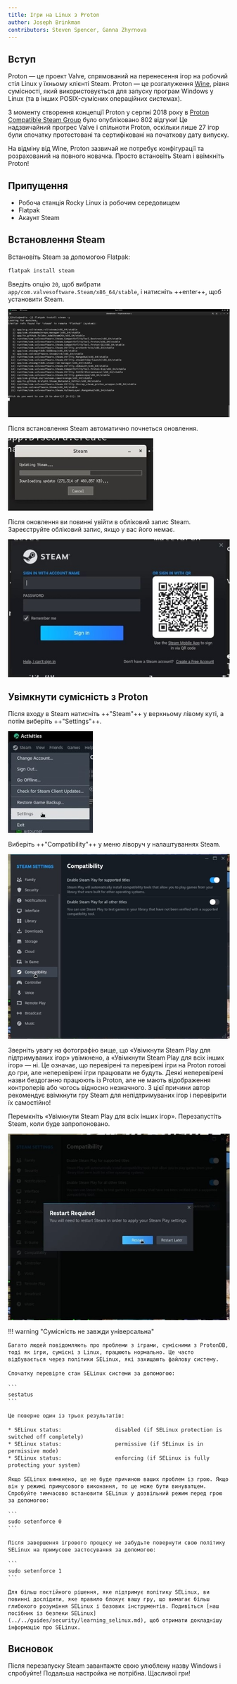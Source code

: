 ```yaml
---
title: Ігри на Linux з Proton
author: Joseph Brinkman
contributors: Steven Spencer, Ganna Zhyrnova
---
```


## Вступ

Proton — це проект Valve, спрямований на перенесення ігор на робочий стіл Linux у їхньому клієнті Steam. Proton — це розгалуження [Wine](https://www.winehq.org/), рівня сумісності, який використовується для запуску програм Windows у Linux (та в інших POSIX-сумісних операційних системах).

З моменту створення концепції Proton у серпні 2018 року в [Proton Compatible Steam Group](https://store.steampowered.com/curator/33483305-Proton-Compatible/about/) було опубліковано 802 відгуки! Це надзвичайний прогрес Valve і спільноти Proton, оскільки лише 27 ігор були спочатку протестовані та сертифіковані на початкову дату випуску.

На відміну від Wine, Proton зазвичай не потребує конфігурації та розрахований на повного новачка. Просто встановіть Steam і ввімкніть Proton!

## Припущення

- Робоча станція Rocky Linux із робочим середовищем
- Flatpak
- Акаунт Steam

## Встановлення Steam

Встановіть Steam за допомогою Flatpak:

```bash
flatpak install steam 
```

Введіть опцію `20`, щоб вибрати `app/com.valvesoftware.Steam/x86_64/stable`, і натисніть ++enter++, щоб установити Steam.

![Installing Steam option 20](images/Timeline_1_01_00_22_00.jpg)

Після встановлення Steam автоматично почнеться оновлення.

![Steam updates](images/Timeline_1_01_04_16_00.jpg)

Після оновлення ви повинні увійти в обліковий запис Steam. Зареєструйте обліковий запис, якщо у вас його немає.

![Steam](images/Timeline_1_01_06_09_04.jpg)

## Увімкнути сумісність з Proton

Після входу в Steam натисніть ++"Steam"++ у верхньому лівому куті, а потім виберіть ++"Settings"++.

![Steam settings](images/Timeline_1_01_10_18_38.jpg)

Виберіть ++"Compatibility"++ у меню ліворуч у налаштуваннях Steam.

![Compatibility settings](images/Timeline_1_01_10_58_27.jpg)

Зверніть увагу на фотографію вище, що «Увімкнути Steam Play для підтримуваних ігор» увімкнено, а «Увімкнути Steam Play для всіх інших ігор» — ні. Це означає, що перевірені та перевірені ігри на Proton готові до гри, але неперевірені ігри працювати не будуть. Деякі неперевірені назви бездоганно працюють із Proton, але не мають відображення контролерів або чогось відносно незначного. З цієї причини автор рекомендує ввімкнути гру Steam для непідтримуваних ігор і перевірити їх самостійно!

Перемкніть «Увімкнути Steam Play для всіх інших ігор». Перезапустіть Steam, коли буде запропоновано.

![Steam play for all other titles toggled](images/Timeline_1_01_11_07_44.jpg)

!!! warning "Сумісність не завжди універсальна"

````
Багато людей повідомляють про проблеми з іграми, сумісними з ProtonDB, тоді як ігри, сумісні з Linux, працюють нормально. Це часто відбувається через політики SELinux, які захищають файлову систему.

Спочатку перевірте стан SELinux системи за допомогою:

```
sestatus
```

Це поверне один із трьох результатів:

* SELinux status:                 disabled (if SELinux protection is switched off completely)
* SELinux status:                 permissive (if SELinux is in permissive mode)
* SELinux status:                 enforcing (if SELinux is fully protecting your system)

Якщо SELinux вимкнено, це не буде причиною ваших проблем із грою. Якщо він у режимі примусового виконання, то це може бути винуватцем. Спробуйте тимчасово встановити SELinux у дозвільний режим перед грою за допомогою:

```
sudo setenforce 0
```

Після завершення ігрового процесу не забудьте повернути свою політику SELinux на примусове застосування за допомогою:

```
sudo setenforce 1
```

Для більш постійного рішення, яке підтримує політику SELinux, ви повинні дослідити, яке правило блокує вашу гру, що вимагає більш глибокого розуміння SELinux і базових інструментів. Подивіться [наш посібник із безпеки SELinux](../../guides/security/learning_selinux.md), щоб отримати докладнішу інформацію про SELinux.
````

## Висновок

Після перезапуску Steam завантажте свою улюблену назву Windows і спробуйте! Подальша настройка не потрібна. Щасливої ​​гри!
